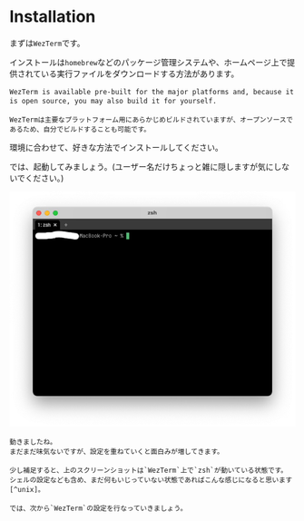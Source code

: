 # Installation

まずは`WezTerm`です。

インストールは`homebrew`などのパッケージ管理システムや、ホームページ上で提供されている実行ファイルをダウンロードする方法があります。

```admonish note title="[Install - Wez's Terminal Emulator](https://wezfurlong.org/wezterm/installation.html)"
WezTerm is available pre-built for the major platforms and, because it is open source, you may also build it for yourself.

WezTermは主要なプラットフォーム用にあらかじめビルドされていますが、オープンソースであるため、自分でビルドすることも可能です。
```

環境に合わせて、好きな方法でインストールしてください。

では、起動してみましょう。(ユーザー名だけちょっと雑に隠しますが気にしないでください。)

![initial.heic](img/initial.png)

```admonish success
動きましたね。
まだまだ味気ないですが、設定を重ねていくと面白みが増してきます。

少し補足すると、上のスクリーンショットは`WezTerm`上で`zsh`が動いている状態です。
シェルの設定なども含め、まだ何もいじっていない状態であればこんな感じになると思います[^unix]。

では、次から`WezTerm`の設定を行なっていきましょう。
```

[^unix]: Unix だと bash が動いているでしょうか。
